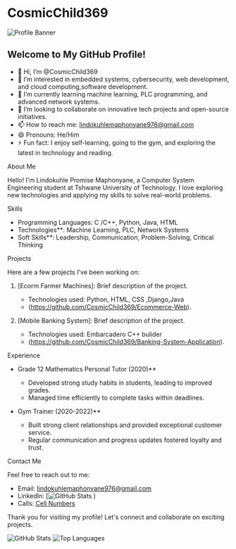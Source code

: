 # CosmicChild369

![Profile Banner](URL_TO_YOUR_BANNER_IMAGE)

## Welcome to My GitHub Profile!

- 👋 Hi, I’m @CosmicChild369
- 👀 I’m interested in embedded systems, cybersecurity, web development, and cloud computing,software development.
- 🌱 I’m currently learning machine learning, PLC programming, and advanced network systems.
- 💞️ I’m looking to collaborate on innovative tech projects and open-source initiatives.
- 📫 How to reach me: [lindokuhlemaphonyane976@gmail.com](mailto:lindokuhlemaphonyane976@gmail.com)
- 😄 Pronouns: He/Him
- ⚡ Fun fact: I enjoy self-learning, going to the gym, and exploring the latest in technology and reading.

About Me

Hello! I'm Lindokuhle Promise Maphonyane, a Computer System Engineering student at Tshwane University of Technology. I love exploring new technologies and applying my skills to solve real-world problems.

Skills

- Programming Languages: C /C++, Python, Java, HTML
- Technologies**: Machine Learning, PLC, Network Systems
- Soft Skills**: Leadership, Communication, Problem-Solving, Critical Thinking

Projects

Here are a few projects I've been working on:

1. [Ecorm Farmer Machines]: Brief description of the project.
   - Technologies used: Python, HTML, CSS ,Django,Java
   - (https://github.com/CosmicChild369/Ecommerce-Web).

2. [Mobile Banking System]: Brief description of the project.
   - Technologies used: Embarcadero C++ bulider
   - (https://github.com/CosmicChild369/Banking-System-Application).



Experience

- Grade 12 Mathematics Personal Tutor (2020)**
  - Developed strong study habits in students, leading to improved grades.
  - Managed time efficiently to complete tasks within deadlines.

- Gym Trainer (2020-2022)**
  - Built strong client relationships and provided exceptional customer service.
  - Regular communication and progress updates fostered loyalty and trust.

Contact Me

Feel free to reach out to me:

- Email: [lindokuhlemaphonyane976@gmail.com](mailto:lindokuhlemaphonyane976@gmail.com)
- LinkedIn: [![GitHub Stats](https://github-readme-stats.vercel.app/api?username=CosmicChild369&show_icons=true&theme=radical)
)
- Calls: [Cell Numbers](0659880436)

Thank you for visiting my profile! Let's connect and collaborate on exciting projects.

![GitHub Stats](https://github-readme-stats.vercel.app/api?username=CosmicChild369&show_icons=true&theme=radical)
![Top Languages](https://github-readme-stats.vercel.app/api/top-langs/?username=CosmicChild369&layout=compact&theme=radical)

<!---
CosmicChild369/CosmicChild369 is a ✨ special ✨ repository because its `README.md` (this file) appears on your GitHub profile.
You can click the Preview link to take a look at your changes.
--->
